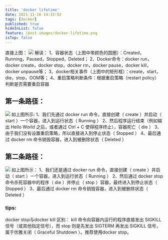 ```yaml
---
title: 'docker lifetime'
date: 2021-11-16 14:15:52
tags: [docker]
published: true
hideInList: false
feature: /post-images/docker-lifetime.png
isTop: false
---
```

直接上图：
![](https://betaincao.github.io//post-images/1637043469549.png)
解读：
1、容器状态（上图中带颜色的圆圈）：Created，Running，Paused，Stopped，Deleted；
2、Docker命令：docker run，docker create，docker stop，docker rm，docker pause，docker kill，docker unpause等；
3、docker相关事件（上图中的矩形框）：create，start，die，stop，OOM等；
4、重启策略判断条件：根据重启策略（restart policy）判断是否需要重启容器

## 第一条路径：
![](https://betaincao.github.io//post-images/1637043979518.png)
如上图所示:
1、我们先通过 docker run 命令，直接创建（ create ）并启动（ start ）一个容器，进入到运行状态（ Running ）
2、然后程序运行结束（例如输出 Hello World 之后，或者通过 Ctrl + C 使得程序终止），容器死亡（ die ）
3、由于我们没有设置重启策略，所以直接进入到停止状态（ Stopped ）
4、最后通过 docker rm 命令销毁容器，进入到被删除状态（ Deleted ）

## 第二条路径：
![](https://betaincao.github.io//post-images/1637044084057.png)
如上图所示：
1、我们还是通过 docker run 命令，直接创建（ create ）并启动（ start ）一个容器，进入到运行状态（ Running ）
2、然后通过 docker stop 命令杀死容器中的程序（ die ）并停止（ stop ）容器，最终进入到停止状态（ Stopped ）
3、最后通过 docker rm 命令销毁容器，进入到被删除状态（ Deleted ）

### tips:
docker stop与docker kill 区别：
kill 命令向容器内运行的程序直接发出 SIGKILL 信号（或其他指定信号），而 stop 则是先发出 SIGTERM 再发出 SIGKILL 信号，属于优雅关闭（ Graceful Shutdown ）。推荐使用docker stop。